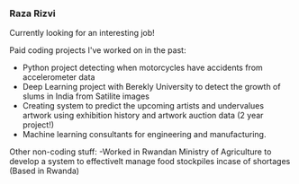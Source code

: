 ### Raza Rizvi

Currently looking for an interesting job!

Paid coding projects I've worked on in the past:
- Python project detecting when motorcycles have accidents from accelerometer data
- Deep Learning project with Berekly University to detect the growth of slums in India from Satilite images
- Creating system to predict the upcoming artists and undervalues artwork using exhibition history and artwork auction data (2 year project!)
- Machine learning consultants for engineering and manufacturing.

Other non-coding stuff:
-Worked in Rwandan Ministry of Agriculture to develop a system to effectivelt manage food stockpiles incase of shortages (Based in Rwanda)

<!--
**R-Repo/R-Repo** is a ✨ _special_ ✨ repository because its `README.md` (this file) appears on your GitHub profile.

Here are some ideas to get you started:

- 🔭 I’m currently working on ...
- 🌱 I’m currently learning ...
- 👯 I’m looking to collaborate on ...
- 🤔 I’m looking for help with ...
- 💬 Ask me about ...
- 📫 How to reach me: ...
- 😄 Pronouns: ...
- ⚡ Fun fact: ...
-->
